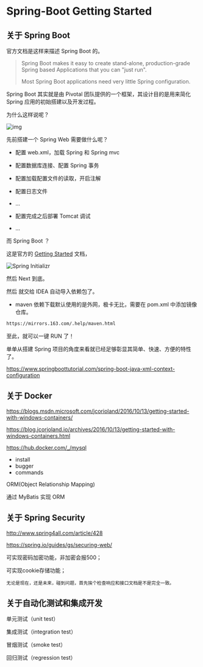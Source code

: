 # Spring-Boot Getting Started



## 关于 Spring Boot

官方文档是这样来描述 Spring Boot 的。

> Spring Boot makes it easy to create stand-alone, production-grade Spring based Applications that you can "just run".
>
> Most Spring Boot applications need very little Spring configuration.

Spring Boot 其实就是由 Pivotal 团队提供的一个框架，其设计目的是用来简化 Spring 应用的初始搭建以及开发过程。

为什么这样说呢？

![img](https://pic2.zhimg.com/50/v2-b2c92856b17a107a7fdd53e65b7b2eff_hd.gif)

先前搭建一个 Spring Web 需要做什么呢？

- 配置 web.xml，加载 Spring 和 Spring mvc
- 配置数据库连接、配置 Spring 事务
- 配置加载配置文件的读取，开启注解
- 配置日志文件

- ...
- 配置完成之后部署 Tomcat 调试
- ...

而 Spring Boot ？

这是官方的 [Getting Started](https://spring.io/guides/gs/spring-boot/) 文档，

![Spring Initializr](https://s2.ax1x.com/2019/07/01/ZGeKNF.png)

然后 Next 到底。

然后 就交给 IDEA 自动导入依赖包了。

- maven 依赖下载默认使用的是外网，极卡无比，需要在 pom.xml 中添加镜像仓库。

```xml
https://mirrors.163.com/.help/maven.html
```

至此，就可以一键 RUN 了！

单单从搭建 Spring  项目的角度来看就已经足够彰显其简单、快速、方便的特性了。



https://www.springboottutorial.com/spring-boot-java-xml-context-configuration



## 关于 Docker



https://blogs.msdn.microsoft.com/jcorioland/2016/10/13/getting-started-with-windows-containers/

https://blog.jcorioland.io/archives/2016/10/13/getting-started-with-windows-containers.html

https://hub.docker.com/_/mysql



- install
- bugger
- commands

ORM(Object Relationship Mapping)

通过 MyBatis 实现 ORM

## 关于 Spring Security

http://www.spring4all.com/article/428

https://spring.io/guides/gs/securing-web/



可实现密码加密功能，非加密会报500；

可实现cookie存储功能；



```
无论是现在，还是未来，碰到问题，首先挨个检查响应和接口文档是不是完全一致。
```





## 关于自动化测试和集成开发

单元测试（unit test）

集成测试（integration test）

冒烟测试（smoke test）

回归测试（regression test）